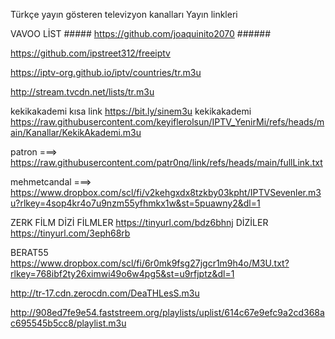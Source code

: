 Türkçe yayın gösteren televizyon kanalları  Yayın linkleri

VAVOO LİST ##### https://github.com/joaquinito2070  ######

https://github.com/ipstreet312/freeiptv

https://iptv-org.github.io/iptv/countries/tr.m3u

http://stream.tvcdn.net/lists/tr.m3u

kekikakademi kısa link https://bit.ly/sinem3u
kekikakademi https://raw.githubusercontent.com/keyiflerolsun/IPTV_YenirMi/refs/heads/main/Kanallar/KekikAkademi.m3u

patron ===> https://raw.githubusercontent.com/patr0nq/link/refs/heads/main/fullLink.txt

mehmetcandal ===> https://www.dropbox.com/scl/fi/v2kehgxdx8tzkby03kpht/IPTVSevenler.m3u?rlkey=4sop4kr4o7u9nzm55yfhmkx1w&st=5puawny2&dl=1

ZERK  FİLM DİZİ
FİLMLER
https://tinyurl.com/bdz6bhnj
DİZİLER
https://tinyurl.com/3eph68rb

BERAT55
https://www.dropbox.com/scl/fi/6r0mk9fsg27jgcr1m9h4o/M3U.txt?rlkey=768ibf2ty26ximwi49o6w4pg5&st=u9rfjptz&dl=1

http://tr-17.cdn.zerocdn.com/DeaTHLesS.m3u



 http://908ed7fe9e54.faststreem.org/playlists/uplist/614c67e9efc9a2cd368ac695545b5cc8/playlist.m3u 





